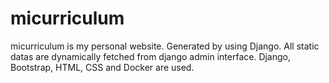 # micurriculum
micurriculum is my personal website. Generated by using Django. All static datas are dynamically fetched from django admin interface. 
Django, Bootstrap, HTML, CSS and Docker are used.
